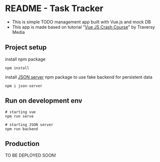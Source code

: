 # README - Task Tracker
- This is simple TODO management app built with Vue.js and mock DB
- This app is made based on tutorial "[Vue JS Crash Course](https://www.youtube.com/watch?v=qZXt1Aom3Cs)" by Traversy Media

## Project setup
install npm package
```
npm install
```
install [JSON server](https://www.npmjs.com/package/json-server) npm package to use fake backend for persistent data
```
npm i json-server
```

## Run on development env
```
# starting vue
npm run serve
```
```
# starting JSON server
npm run backend
```

## Production
TO BE DEPLOYED SOON!